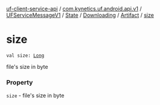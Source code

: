 [uf-client-service-api](../../../../../index.md) / [com.kynetics.uf.android.api.v1](../../../../index.md) / [UFServiceMessageV1](../../../index.md) / [State](../../index.md) / [Downloading](../index.md) / [Artifact](index.md) / [size](./size.md)

# size

`val size: `[`Long`](https://kotlinlang.org/api/latest/jvm/stdlib/kotlin/-long/index.html)

file's size in byte

### Property

`size` - file's size in byte